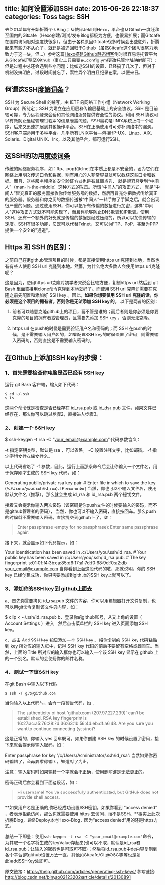 title: 如何设置添加SSH
date: 2015-06-26 22:18:37
categories: Toss
tags: SSH
---

去(2014)年有开始折腾个人Blog；从使用Jekll到Hexo，平台也从Github一度迁移至国内的Gitcafe（Hexo创建/测试/发布Blog都极为方便，也很易扩展；而Gitcafe在国内访问相对速度快很多）。但由于各种原因Gitcafe很多时候会出些意外，折腾起来有些力不从心了，就还是被迫回归于Github（虽然Gitcafe这个团队很努力地致力于这一块，但...）参考这篇[Hexo搭建Github静态博客](http://www.cnblogs.com/zhcncn/p/4097881.html)倒时很容易将托管平台从Gitcafe迁移至Github（事实上只需要在_config.yml更改托管地址映射即可）；但是过程中总还会遇到些小问题：比如这SSH的设置，已经搞了几次了，但对于机制没搞明白，过段时间就忘了，索性弄个明白且纪录在案，以便来日。

<!-- more -->

## 何谓这SSH[度娘词条](http://baike.baidu.com/link?url=ItHZRnllfl4yFExmdbjJJKVDvRZ8Q0BPZEphP1Kzoi6-tQtfsRT9pmfYhisdp5nC49E993Y0jMtS8n3dxZ_6iaApM8ozGyjEewk95jCtN5q)？
SSH 为 Secure Shell 的缩写，由 IETF 的网络工作小组（Network Working Group）所制定；SSH 为建立在应用层和传输层基础上的安全协议。SSH 是目前较可靠，专为远程登录会话和其他网络服务提供安全性的协议。利用 SSH 协议可以有效防止远程管理过程中的信息泄露问题。SSH最初是UNIX系统上的一个程序，后来又迅速扩展到其他操作平台。SSH在正确使用时可弥补网络中的漏洞。SSH客户端适用于多种平台。几乎所有UNIX平台—包括HP-UX、Linux、AIX、Solaris、Digital UNIX、Irix，以及其他平台，都可运行SSH。

## 这SSH的功用[度娘词条](http://baike.baidu.com/link?url=ItHZRnllfl4yFExmdbjJJKVDvRZ8Q0BPZEphP1Kzoi6-tQtfsRT9pmfYhisdp5nC49E993Y0jMtS8n3dxZ_6iaApM8ozGyjEewk95jCtN5q)
传统的网络服务程序，如：ftp、pop和telnet在本质上都是不安全的，因为它们在网络上用明文传送口令和数据，别有用心的人非常容易就可以截获这些口令和数据。而且，这些服务程序的安全验证方式也是有其弱点的， 就是很容易受到“中间人”（man-in-the-middle）这种方式的攻击。所谓“中间人”的攻击方式， 就是“中间人”冒充真正的服务器接收你传给服务器的数据，然后再冒充你把数据传给真正的服务器。服务器和你之间的数据传送被“中间人”一转手做了手脚之后，就会出现很严重的问题。通过使用SSH，你可以把所有传输的数据进行加密，这样"中间人"这种攻击方式就不可能实现了，而且也能够防止DNS欺骗和IP欺骗。使用SSH，还有一个额外的好处就是传输的数据是经过压缩的，所以可以加快传输的速度。SSH有很多功能，它既可以代替Telnet，又可以为FTP、PoP、甚至为PPP提供一个安全的"通道"。

## **Https 和 SSH 的区别：**
之前自己在用github管理项目的时候，都是直接使用https url克隆到本地，当然也有有些人使用 SSH url 克隆到本地。然而，为什么绝大多数人会使用https url克隆呢？

这是因为，使用https url克隆对初学者来说会比较方便，复制https url 然后到 git Bash 里面直接用clone命令克隆到本地就好了。而使用 SSH url 克隆却需要在克隆之前先配置和添加好 SSH key 。因此，**如果你想要使用 SSH url 克隆的话，你必须是这个项目的拥有者。否则你是无法添加 SSH key 的。** 以下是两者的区别：

1. 前者可以随意克隆github上的项目，而不管是谁的；而后者则是你必须是你要克隆的项目的拥有者或管理员，且需要先添加 SSH key ，否则无法克隆。

2. https url 在push的时候是需要验证用户名和密码的；而 SSH 在push的时候，是不需要输入用户名的，如果配置SSH key的时候设置了密码，则需要输入密码的，否则直接是不需要输入密码的。

## **在Github上添加SSH key的步骤：**
### **1、首先需要检查你电脑是否已经有 SSH key**
运行 git Bash 客户端，输入如下代码：
```
$ cd ~/.ssh
$ ls
```
这两个命令就是检查是否已经存在 id_rsa.pub 或 id_dsa.pub 文件，如果文件已经存在，那么你可以跳过步骤2，直接进入步骤3。

### **2、创建一个 SSH key**
$ ssh-keygen -t rsa -C "your_email@example.com"
代码参数含义：

-t 指定密钥类型，默认是 rsa ，可以省略。
-C 设置注释文字，比如邮箱。
-f 指定密钥文件存储文件名。

以上代码省略了 -f 参数，因此，运行上面那条命令后会让你输入一个文件名，用于保存刚才生成的 SSH key 代码，如：

Generating public/private rsa key pair.
\# Enter file in which to save the key (/c/Users/you/.ssh/id_rsa): [Press enter]
当然，你也可以不输入文件名，使用默认文件名（推荐），那么就会生成 id_rsa 和 id_rsa.pub 两个秘钥文件。

接着又会提示你输入两次密码（该密码是你push文件的时候要输入的密码，而不是github管理者的密码），
当然，你也可以不输入密码，直接按回车。那么push的时候就不需要输入密码，直接提交到github上了，如：

>Enter passphrase (empty for no passphrase):
Enter same passphrase again:

接下来，就会显示如下代码提示，如：

Your identification has been saved in /c/Users/you/.ssh/id_rsa.
\# Your public key has been saved in /c/Users/you/.ssh/id_rsa.pub.
\# The key fingerprint is:01:0f:f4:3b:ca:85:d6:17:a1:7d:f0:68:9d:f0:a2:db your_email@example.com
当你看到上面这段代码的收，那就说明，你的 SSH key 已经创建成功，你只需要添加到github的SSH key上就可以了。

### **3、添加你的SSH key 到 github上面去**
a、首先你需要拷贝 id_rsa.pub 文件的内容，你可以用编辑器打开文件复制，也可以用git命令复制该文件的内容，如：

$ clip < ~/.ssh/id_rsa.pub
b、登录你的github账号，从又上角的设置（ Account Settings ）进入，然后点击菜单栏的 SSH key 进入页面添加 SSH key。

c、点击 Add SSH key 按钮添加一个 SSH key 。把你复制的 SSH key 代码粘贴到 key 所对应的输入框中，记得 SSH key 代码的前后不要留有空格或者回车。当然，上面的 Title 所对应的输入框你也可以输入一个该 SSH key 显示在 github 上的一个别名。默认的会使用你的邮件名称。

### **4、测试一下该SSH key**
在git Bash 中输入以下代码
```
$ ssh -T git@github.com
```
当你输入以上代码时，会有一段警告代码，如：

>The authenticity of host 'github.com (207.97.227.239)' can't be established.
RSA key fingerprint is 16:27:ac:a5:76:28:2d:36:63:1b:56:4d:eb:df:a6:48.
Are you sure you want to continue connecting (yes/no)?

这是正常的，你输入 yes 回车既可。如果你创建 SSH key 的时候设置了密码，接下来就会提示你输入密码，如：

Enter passphrase for key '/c/Users/Administrator/.ssh/id_rsa':
当然如果你密码输错了，会再要求你输入，知道对了为止。

注意：输入密码时如果输错一个字就会不正确，使用删除键是无法更正的。

密码正确后你会看到下面这段话，如：
>Hi username! You've successfully authenticated, but GitHub does not
provide shell access.

**如果用户名是正确的,你已经成功设置SSH密钥。如果你看到 “access denied” ，者表示拒绝访问，那么你就需要使用 https 去访问，而不是SSH。**事实上此次折腾Blog，最终Deploy本地Hexo-Blog，因为“access denied”用的还是https方式。

总结一下即是：使用`ssh-keygen -t rsa -C "your_email@example.com"`命令，为其取一个名字将生成的keyValue存起来(也可以不取，默认是id_rsa和id_rsa.pub；让输入的密码也是可取可不取)；然后将id_rsa.pub中de内容复制到各个平台(同github设置方法一直，其他如Gitcafe/Git@OSC等等也是如此)addSSHKey处即可。

原文链接：https://help.github.com/articles/generating-ssh-keys/
参考链接: http://blog.csdn.net/binyao02123202/article/details/20130891
